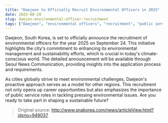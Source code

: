 ```yaml
---
title: "Daejeon to Officially Recruit Environmental Officers in 2025"
date: 2025-08-29
slug: daejon-environmental-officer-recruitment
tags: ["Daejeon", "environmental officers", "recruitment", "public service"]
---
```

Daejeon, South Korea, is set to officially announce the recruitment of environmental officers for the year 2025 on September 24. This initiative highlights the city's commitment to enhancing its environmental management and sustainability efforts, which is crucial in today's climate-conscious world. The detailed announcement will be available through Seoul News Communication, providing insights into the application process and requirements.

As cities globally strive to meet environmental challenges, Daejeon's proactive approach serves as a model for other regions. This recruitment not only opens up career opportunities but also emphasizes the importance of public service roles in tackling pressing environmental issues. Are you ready to take part in shaping a sustainable future?

> Original source: http://www.snakorea.com/news/articleView.html?idxno=949037